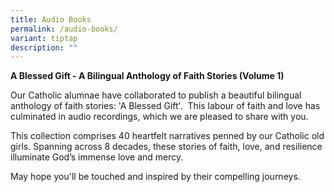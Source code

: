 ```yaml
---
title: Audio Books
permalink: /audio-books/
variant: tiptap
description: ""
---
```

<p><strong>A Blessed Gift - A Bilingual Anthology of Faith Stories (Volume 1)</strong>
</p>
<p>Our Catholic alumnae have collaborated to publish a beautiful bilingual
anthology of faith stories: 'A Blessed Gift'.&nbsp; This labour of faith
and love has culminated in audio recordings, which we are pleased to share
with you.</p>
<p>This collection comprises 40 heartfelt narratives penned by our Catholic
old girls. Spanning across 8 decades, these stories of faith, love, and
resilience illuminate God’s immense love and mercy.</p>
<p>May hope you'll be touched and inspired by their compelling journeys.</p>